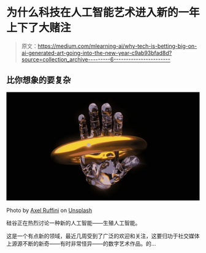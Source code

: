 # 为什么科技在人工智能艺术进入新的一年上下了大赌注

> 原文：<https://medium.com/mlearning-ai/why-tech-is-betting-big-on-ai-generated-art-going-into-the-new-year-c9ab93bfad8d?source=collection_archive---------6----------------------->

## 比你想象的要复杂

![](img/961fdd472e017689c0999495160e97c8.png)

Photo by [Axel Ruffini](https://unsplash.com/es/@4xel?utm_source=medium&utm_medium=referral) on [Unsplash](https://unsplash.com?utm_source=medium&utm_medium=referral)

硅谷正在热烈讨论一种新的人工智能——生殖人工智能。

这是一个有点新的领域，最近几周受到了广泛的欢迎和关注，这要归功于社交媒体上源源不断的新奇——有时非常怪异——的数字艺术作品。的…